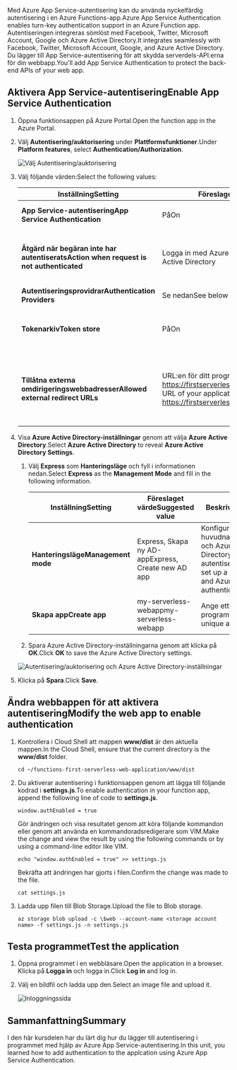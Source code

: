 <span data-ttu-id="b2f90-101">Med Azure App Service-autentisering kan du använda nyckelfärdig autentisering i en Azure Functions-app.</span><span class="sxs-lookup"><span data-stu-id="b2f90-101">Azure App Service Authentication enables turn-key authentication support in an Azure Function app.</span></span> <span data-ttu-id="b2f90-102">Autentiseringen integreras sömlöst med Facebook, Twitter, Microsoft Account, Google och Azure Active Directory.</span><span class="sxs-lookup"><span data-stu-id="b2f90-102">It integrates seamlessly with Facebook, Twitter, Microsoft Account, Google, and Azure Active Directory.</span></span> <span data-ttu-id="b2f90-103">Du lägger till App Service-autentisering för att skydda serverdels-API:erna för din webbapp.</span><span class="sxs-lookup"><span data-stu-id="b2f90-103">You'll add App Service Authentication to protect the back-end APIs of your web app.</span></span>

## <a name="enable-app-service-authentication"></a><span data-ttu-id="b2f90-104">Aktivera App Service-autentisering</span><span class="sxs-lookup"><span data-stu-id="b2f90-104">Enable App Service Authentication</span></span>

1. <span data-ttu-id="b2f90-105">Öppna funktionsappen på Azure Portal.</span><span class="sxs-lookup"><span data-stu-id="b2f90-105">Open the function app in the Azure Portal.</span></span>

1. <span data-ttu-id="b2f90-106">Välj **Autentisering/auktorisering** under **Plattformsfunktioner**.</span><span class="sxs-lookup"><span data-stu-id="b2f90-106">Under **Platform features**, select **Authentication/Authorization**.</span></span>

    ![Välj Autentisering/auktorisering](../images/6-authorization.jpg)

1. <span data-ttu-id="b2f90-108">Välj följande värden:</span><span class="sxs-lookup"><span data-stu-id="b2f90-108">Select the following values:</span></span>
    
    | <span data-ttu-id="b2f90-109">Inställning</span><span class="sxs-lookup"><span data-stu-id="b2f90-109">Setting</span></span>      |  <span data-ttu-id="b2f90-110">Föreslaget värde</span><span class="sxs-lookup"><span data-stu-id="b2f90-110">Suggested value</span></span>   | <span data-ttu-id="b2f90-111">Beskrivning</span><span class="sxs-lookup"><span data-stu-id="b2f90-111">Description</span></span>                                        |
    | --- | --- | ---|
    | <span data-ttu-id="b2f90-112">**App Service-autentisering**</span><span class="sxs-lookup"><span data-stu-id="b2f90-112">**App Service Authentication**</span></span> | <span data-ttu-id="b2f90-113">På</span><span class="sxs-lookup"><span data-stu-id="b2f90-113">On</span></span> | <span data-ttu-id="b2f90-114">Aktivera autentisering.</span><span class="sxs-lookup"><span data-stu-id="b2f90-114">Enable authentication.</span></span> |
    | <span data-ttu-id="b2f90-115">**Åtgärd när begäran inte har autentiserats**</span><span class="sxs-lookup"><span data-stu-id="b2f90-115">**Action when request is not authenticated**</span></span> | <span data-ttu-id="b2f90-116">Logga in med Azure Active Directory</span><span class="sxs-lookup"><span data-stu-id="b2f90-116">Log in with Azure Active Directory</span></span> | <span data-ttu-id="b2f90-117">Välj en konfigurerad autentiseringsmetod (nedan).</span><span class="sxs-lookup"><span data-stu-id="b2f90-117">Select a configured authentication method (below).</span></span> |
    | <span data-ttu-id="b2f90-118">**Autentiseringsprovidrar**</span><span class="sxs-lookup"><span data-stu-id="b2f90-118">**Authentication Providers**</span></span> | <span data-ttu-id="b2f90-119">Se nedan</span><span class="sxs-lookup"><span data-stu-id="b2f90-119">See below</span></span> | <span data-ttu-id="b2f90-120">Se nedan</span><span class="sxs-lookup"><span data-stu-id="b2f90-120">See below</span></span> |
    | <span data-ttu-id="b2f90-121">**Tokenarkiv**</span><span class="sxs-lookup"><span data-stu-id="b2f90-121">**Token store**</span></span> | <span data-ttu-id="b2f90-122">På</span><span class="sxs-lookup"><span data-stu-id="b2f90-122">On</span></span> | <span data-ttu-id="b2f90-123">Tillåt att App Service lagrar och hanterar token.</span><span class="sxs-lookup"><span data-stu-id="b2f90-123">Allow App Service to store and manage tokens.</span></span> |
    | <span data-ttu-id="b2f90-124">**Tillåtna externa omdirigeringswebbadresser**</span><span class="sxs-lookup"><span data-stu-id="b2f90-124">**Allowed external redirect URLs**</span></span> | <span data-ttu-id="b2f90-125">URL:en för ditt program, till exempel: https://firstserverlessweb.z4.web.core.windows.net/</span><span class="sxs-lookup"><span data-stu-id="b2f90-125">The URL of your application, for example: https://firstserverlessweb.z4.web.core.windows.net/</span></span> | <span data-ttu-id="b2f90-126">URL:er som App Service kan omdirigera till när en användare har autentiserats.</span><span class="sxs-lookup"><span data-stu-id="b2f90-126">URL(s) that App Service is allowed to redirect to after a user is authenticated.</span></span> |

1. <span data-ttu-id="b2f90-127">Visa **Azure Active Directory-inställningar** genom att välja **Azure Active Directory**.</span><span class="sxs-lookup"><span data-stu-id="b2f90-127">Select **Azure Active Directory** to reveal **Azure Active Directory Settings**.</span></span>

    1. <span data-ttu-id="b2f90-128">Välj **Express** som **Hanteringsläge** och fyll i informationen nedan.</span><span class="sxs-lookup"><span data-stu-id="b2f90-128">Select **Express** as the **Management Mode** and fill in the following information.</span></span>
    
        | <span data-ttu-id="b2f90-129">Inställning</span><span class="sxs-lookup"><span data-stu-id="b2f90-129">Setting</span></span>      |  <span data-ttu-id="b2f90-130">Föreslaget värde</span><span class="sxs-lookup"><span data-stu-id="b2f90-130">Suggested value</span></span>   | <span data-ttu-id="b2f90-131">Beskrivning</span><span class="sxs-lookup"><span data-stu-id="b2f90-131">Description</span></span>                                        |
        | --- | --- | ---|
        | <span data-ttu-id="b2f90-132">**Hanteringsläge**</span><span class="sxs-lookup"><span data-stu-id="b2f90-132">**Management mode**</span></span> | <span data-ttu-id="b2f90-133">Express, Skapa ny AD-app</span><span class="sxs-lookup"><span data-stu-id="b2f90-133">Express, Create new AD app</span></span> | <span data-ttu-id="b2f90-134">Konfigurera automatiskt ett huvudnamn för tjänsten och Azure Active Directory-autentisering.</span><span class="sxs-lookup"><span data-stu-id="b2f90-134">Automatically set up a service principal and Azure Active Directory authentication.</span></span> |
        | <span data-ttu-id="b2f90-135">**Skapa app**</span><span class="sxs-lookup"><span data-stu-id="b2f90-135">**Create app**</span></span> | <span data-ttu-id="b2f90-136">my-serverless-webapp</span><span class="sxs-lookup"><span data-stu-id="b2f90-136">my-serverless-webapp</span></span> | <span data-ttu-id="b2f90-137">Ange ett unikt programnamn.</span><span class="sxs-lookup"><span data-stu-id="b2f90-137">Enter a unique application name.</span></span> |
    
    1. <span data-ttu-id="b2f90-138">Spara Azure Active Directory-inställningarna genom att klicka på **OK**.</span><span class="sxs-lookup"><span data-stu-id="b2f90-138">Click **OK** to save the Azure Active Directory settings.</span></span>

    ![Autentisering/auktorisering och Azure Active Directory-inställningar](../images/6-create-aad.png)

1. <span data-ttu-id="b2f90-140">Klicka på **Spara**.</span><span class="sxs-lookup"><span data-stu-id="b2f90-140">Click **Save**.</span></span>


## <a name="modify-the-web-app-to-enable-authentication"></a><span data-ttu-id="b2f90-141">Ändra webbappen för att aktivera autentisering</span><span class="sxs-lookup"><span data-stu-id="b2f90-141">Modify the web app to enable authentication</span></span>

1. <span data-ttu-id="b2f90-142">Kontrollera i Cloud Shell att mappen **www/dist** är den aktuella mappen.</span><span class="sxs-lookup"><span data-stu-id="b2f90-142">In the Cloud Shell, ensure that the current directory is the **www/dist** folder.</span></span>

    ```azurecli
    cd ~/functions-first-serverless-web-application/www/dist
    ```

1. <span data-ttu-id="b2f90-143">Du aktiverar autentisering i funktionsappen genom att lägga till följande kodrad i **settings.js**.</span><span class="sxs-lookup"><span data-stu-id="b2f90-143">To enable authentication in your function app, append the following line of code to **settings.js**.</span></span>

    `window.authEnabled = true`

    <span data-ttu-id="b2f90-144">Gör ändringen och visa resultatet genom att köra följande kommandon eller genom att använda en kommandoradsredigerare som VIM.</span><span class="sxs-lookup"><span data-stu-id="b2f90-144">Make the change and view the result by using the following commands or by using a command-line editor like VIM.</span></span>

    ```azurecli
    echo "window.authEnabled = true" >> settings.js
    ```

    <span data-ttu-id="b2f90-145">Bekräfta att ändringen har gjorts i filen.</span><span class="sxs-lookup"><span data-stu-id="b2f90-145">Confirm the change was made to the file.</span></span>

    ```azurecli
    cat settings.js
    ```

1. <span data-ttu-id="b2f90-146">Ladda upp filen till Blob Storage.</span><span class="sxs-lookup"><span data-stu-id="b2f90-146">Upload the file to Blob storage.</span></span>

    ```azurecli
    az storage blob upload -c \$web --account-name <storage account name> -f settings.js -n settings.js
    ```


## <a name="test-the-application"></a><span data-ttu-id="b2f90-147">Testa programmet</span><span class="sxs-lookup"><span data-stu-id="b2f90-147">Test the application</span></span>

1. <span data-ttu-id="b2f90-148">Öppna programmet i en webbläsare.</span><span class="sxs-lookup"><span data-stu-id="b2f90-148">Open the application in a browser.</span></span> <span data-ttu-id="b2f90-149">Klicka på **Logga in** och logga in.</span><span class="sxs-lookup"><span data-stu-id="b2f90-149">Click **Log in** and log in.</span></span>

1. <span data-ttu-id="b2f90-150">Välj en bildfil och ladda upp den.</span><span class="sxs-lookup"><span data-stu-id="b2f90-150">Select an image file and upload it.</span></span>

    ![Inloggningssida](../images/6-aad-auth.png)
    

## <a name="summary"></a><span data-ttu-id="b2f90-152">Sammanfattning</span><span class="sxs-lookup"><span data-stu-id="b2f90-152">Summary</span></span>

<span data-ttu-id="b2f90-153">I den här kursdelen har du lärt dig hur du lägger till autentisering i programmet med hjälp av Azure App Service-autentisering.</span><span class="sxs-lookup"><span data-stu-id="b2f90-153">In this unit, you learned how to add authentication to the applcation using Azure App Service Authentication.</span></span>